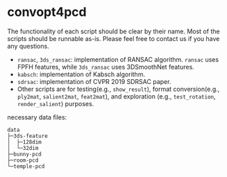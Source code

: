 # convopt4pcd

The functionality of each script should be clear by their name. Most of the scripts should be runnable as-is. Please feel free to contact us if you have any questions.

- `ransac`, `3ds_ransac`: implementation of RANSAC algorithm. `ransac` uses FPFH features, while `3ds_ransac` uses 3DSmoothNet features.
- `kabsch`: implementation of Kabsch algorithm.
- `sdrsac`: implementation of CVPR 2019 SDRSAC paper.
- Other scripts are for testing(e.g., `show_result`), format conversion(e.g., `ply2mat`, `salient2mat`, `feat2mat`), and exploration (e.g.,  `test_rotation`, `render_salient`) purposes.



necessary data files:

```
data
├─3ds-feature
│  ├─128dim
│  └─32dim
├─bunny-pcd
├─room-pcd
└─temple-pcd
```

